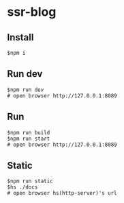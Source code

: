 # ssr-blog

## Install
``` shell
$npm i
```

## Run dev
``` shell
$npm run dev
# open browser http://127.0.0.1:8089
```

## Run
``` shell
$npm run build
$npm run start
# open browser http://127.0.0.1:8089
```
## Static
``` shell
$npm run static
$hs ./docs
# open browser hs(http-server)'s url
```
